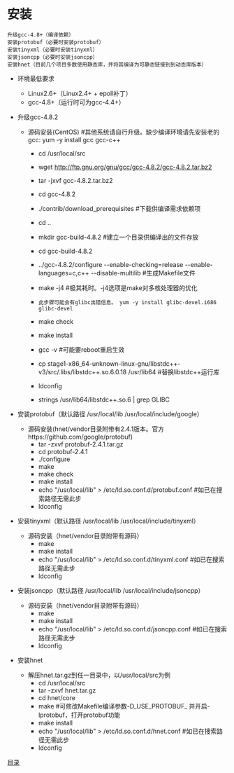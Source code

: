 # 安装

```
升级gcc-4.8+（编译依赖）
安装protobuf（必要时安装protobuf）
安装tinyxml（必要时安装tinyxml）
安装jsoncpp（必要时安装jsoncpp）
安装hnet（目前几个项目多数使用静态库，并将其编译为可静态链接到到动态库版本）
```

* 环境最低要求

    * Linux2.6+（Linux2.4+ + epoll补丁）
    * gcc-4.8+（运行时可为gcc-4.4+）

* 升级gcc-4.8.2

    * 源码安装(CentOS)  #其他系统请自行升级。缺少编译环境请先安装老的gcc: yum -y install gcc gcc-c++
        * cd /usr/local/src
        * wget http://ftp.gnu.org/gnu/gcc/gcc-4.8.2/gcc-4.8.2.tar.bz2
        * tar -jxvf gcc-4.8.2.tar.bz2
        * cd gcc-4.8.2
        * ./contrib/download_prerequisites  #下载供编译需求依赖项
        * cd ..
        * mkdir gcc-build-4.8.2     #建立一个目录供编译出的文件存放
        * cd gcc-build-4.8.2
        * ../gcc-4.8.2/configure --enable-checking=release --enable-languages=c,c++ --disable-multilib      #生成Makefile文件
        * make -j4      #极其耗时。-j4选项是make对多核处理器的优化
        * ```此步骤可能会有glibc出错信息。 yum -y install glibc-devel.i686 glibc-devel```

        * make check
        * make install
        * gcc -v #可能要reboot重启生效
		* cp stage1-x86_64-unknown-linux-gnu/libstdc++-v3/src/.libs/libstdc++.so.6.0.18 /usr/lib64 	#替换libstdc++运行库
		* ldconfig
		* strings /usr/lib64/libstdc++.so.6 | grep GLIBC

* 安装protobuf（默认路径 /usr/local/lib   /usr/local/include/google）
    * 源码安装(hnet/vendor目录附带有2.4.1版本。官方https://github.com/google/protobuf)
        * tar -zxvf protobuf-2.4.1.tar.gz
        * cd protobuf-2.4.1
        * ./configure
        * make
        * make check
        * make install
        * echo "/usr/local/lib" > /etc/ld.so.conf.d/protobuf.conf #如已在搜索路径无需此步
        * ldconfig

* 安装tinyxml（默认路径  /usr/local/lib   /usr/local/include/tinyxml）
    * 源码安装（hnet/vendor目录附带有源码）
        * make
        * make install
        * echo "/usr/local/lib" > /etc/ld.so.conf.d/tinyxml.conf #如已在搜索路径无需此步
        * ldconfig

* 安装jsoncpp（默认路径  /usr/local/lib   /usr/local/include/jsoncpp）
    * 源码安装（hnet/vendor目录附带有源码）
        * make
        * make install
        * echo "/usr/local/lib" > /etc/ld.so.conf.d/jsoncpp.conf #如已在搜索路径无需此步
        * ldconfig

* 安装hnet
    * 解压hnet.tar.gz到任一目录中，以/usr/local/src为例
        * cd /usr/local/src
        * tar -zxvf hnet.tar.gz
        * cd hnet/core
        * make  #可修改Makefile编译参数-D_USE_PROTOBUF_ 并开启-lprotobuf，打开protobuf功能
        * make install
        * echo "/usr/local/lib" > /etc/ld.so.conf.d/hnet.conf #如已在搜索路径无需此步
        * ldconfig


[目录](../SUMMARY.md)
